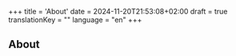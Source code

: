 +++
title = 'About'
date = 2024-11-20T21:53:08+02:00
draft = true
translationKey = ""
language = "en"
+++

## About